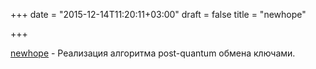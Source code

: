 +++
date = "2015-12-14T11:20:11+03:00"
draft = false
title = "newhope"

+++

<p><a href="https://github.com/yawning/newhope">newhope</a>&nbsp;- Реализация алгоритма рost-quantum обмена ключами.</p>

